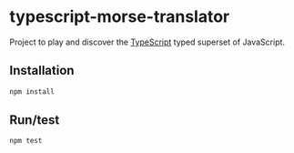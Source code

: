 # typescript-morse-translator

Project to play and discover the [TypeScript](https://www.typescriptlang.org/) typed superset of JavaScript.

## Installation

```bash
npm install
```

## Run/test

```bash
npm test
```
